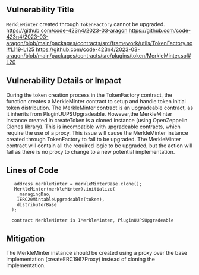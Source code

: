 ## Vulnerability Title
`MerkleMinter` created through `TokenFactory` cannot be upgraded.
https://github.com/code-423n4/2023-03-aragon
https://github.com/code-423n4/2023-03-aragon/blob/main/packages/contracts/src/framework/utils/TokenFactory.sol#L119-L125
https://github.com/code-423n4/2023-03-aragon/blob/main/packages/contracts/src/plugins/token/MerkleMinter.sol#L20


## Vulnerability Details or Impact
During the token creation process in the TokenFactory contract, the function creates a MerkleMinter contract to setup and handle token initial token distribution. The MerkleMinter contract is an upgradeable contract, as it inherits from PluginUUPSUpgradeable.
However,the MerkleMinter instance created in createToken is a cloned instance (using OpenZeppelin Clones library). This is incompatible with upgradeable contracts, which require the use of a proxy. This issue will cause the MerkleMinter instance created through TokenFactory to fail to be upgraded. The MerkleMinter contract will contain all the required logic to be upgraded, but the action will fail as there is no proxy to change to a new potential implementation.


## Lines of Code
```solidity
   address merkleMinter = merkleMinterBase.clone();
   MerkleMinter(merkleMinter).initialize(
    _managingDao,
    IERC20MintableUpgradeable(token),
    distributorBase
  );

  contract MerkleMinter is IMerkleMinter, PluginUUPSUpgradeable
```

## Mitigation
The MerkleMinter instance should be created using a proxy over the base implementation (createERC1967Proxy) instead of cloning the implementation.
 